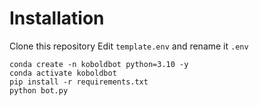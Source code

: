 # Installation
Clone this repository
Edit `template.env` and rename it `.env` <br>
```
conda create -n koboldbot python=3.10 -y
conda activate koboldbot
pip install -r requirements.txt
python bot.py
```
